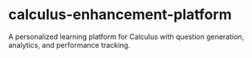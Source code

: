 # calculus-enhancement-platform
A personalized learning platform for Calculus with question generation, analytics, and performance tracking.

